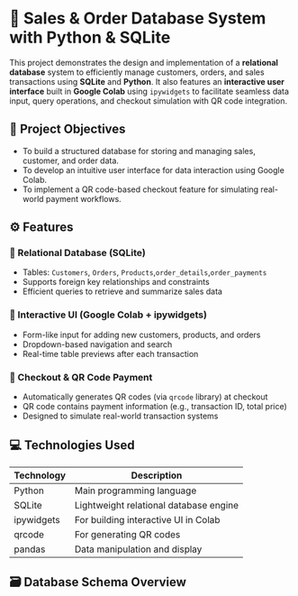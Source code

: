 # 🛒 Sales & Order Database System with Python & SQLite

This project demonstrates the design and implementation of a **relational database** system to efficiently manage customers, orders, and sales transactions using **SQLite** and **Python**. It also features an **interactive user interface** built in **Google Colab** using `ipywidgets` to facilitate seamless data input, query operations, and checkout simulation with QR code integration.

## 📌 Project Objectives

- To build a structured database for storing and managing sales, customer, and order data.
- To develop an intuitive user interface for data interaction using Google Colab.
- To implement a QR code-based checkout feature for simulating real-world payment workflows.

## ⚙️ Features

### 🔹 Relational Database (SQLite)
- Tables: `Customers`, `Orders`, `Products`,`order_details`,`order_payments`
- Supports foreign key relationships and constraints
- Efficient queries to retrieve and summarize sales data

### 🔹 Interactive UI (Google Colab + ipywidgets)
- Form-like input for adding new customers, products, and orders
- Dropdown-based navigation and search
- Real-time table previews after each transaction

### 🔹 Checkout & QR Code Payment
- Automatically generates QR codes (via `qrcode` library) at checkout
- QR code contains payment information (e.g., transaction ID, total price)
- Designed to simulate real-world transaction systems

## 💻 Technologies Used

| Technology      | Description                                  |
|-----------------|----------------------------------------------|
| Python          | Main programming language                    |
| SQLite          | Lightweight relational database engine       |
| ipywidgets      | For building interactive UI in Colab         |
| qrcode          | For generating QR codes                      |
| pandas          | Data manipulation and display                |

## 🗃️ Database Schema Overview
